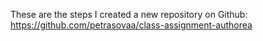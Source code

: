 These are the steps 
I created a new repository on Github:
https://github.com/petrasovaa/class-assignment-authorea
